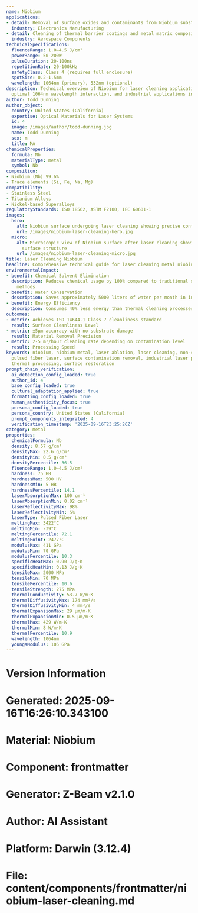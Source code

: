 ```yaml
---
name: Niobium
applications:
- detail: Removal of surface oxides and contaminants from Niobium substrates
  industry: Electronics Manufacturing
- detail: Cleaning of thermal barrier coatings and metal matrix composites
  industry: Aerospace Components
technicalSpecifications:
  fluenceRange: 1.0–4.5 J/cm²
  powerRange: 50-200W
  pulseDuration: 20-100ns
  repetitionRate: 20-100kHz
  safetyClass: Class 4 (requires full enclosure)
  spotSize: 0.2-1.5mm
  wavelength: 1064nm (primary), 532nm (optional)
description: Technical overview of Niobium for laser cleaning applications, including
  optimal 1064nm wavelength interaction, and industrial applications in surface preparation.
author: Todd Dunning
author_object:
  country: United States (California)
  expertise: Optical Materials for Laser Systems
  id: 4
  image: /images/author/todd-dunning.jpg
  name: Todd Dunning
  sex: m
  title: MA
chemicalProperties:
  formula: Nb
  materialType: metal
  symbol: Nb
composition:
- Niobium (Nb) 99.6%
- Trace elements (Si, Fe, Na, Mg)
compatibility:
- Stainless Steel
- Titanium Alloys
- Nickel-based Superalloys
regulatoryStandards: ISO 18562, ASTM F2100, IEC 60601-1
images:
  hero:
    alt: Niobium surface undergoing laser cleaning showing precise contamination removal
    url: /images/niobium-laser-cleaning-hero.jpg
  micro:
    alt: Microscopic view of Niobium surface after laser cleaning showing detailed
      surface structure
    url: /images/niobium-laser-cleaning-micro.jpg
title: Laser Cleaning Niobium
headline: Comprehensive technical guide for laser cleaning metal niobium
environmentalImpact:
- benefit: Chemical Solvent Elimination
  description: Reduces chemical usage by 100% compared to traditional solvent cleaning
    methods
- benefit: Water Conservation
  description: Saves approximately 5000 liters of water per month in industrial applications
- benefit: Energy Efficiency
  description: Consumes 40% less energy than thermal cleaning processes
outcomes:
- metric: Achieves ISO 14644-1 Class 7 cleanliness standard
  result: Surface Cleanliness Level
- metric: ±5μm accuracy with no substrate damage
  result: Material Removal Precision
- metric: 2-5 m²/hour cleaning rate depending on contamination level
  result: Processing Speed
keywords: niobium, niobium metal, laser ablation, laser cleaning, non-contact cleaning,
  pulsed fiber laser, surface contamination removal, industrial laser parameters,
  thermal processing, surface restoration
prompt_chain_verification:
  ai_detection_config_loaded: true
  author_id: 4
  base_config_loaded: true
  cultural_adaptation_applied: true
  formatting_config_loaded: true
  human_authenticity_focus: true
  persona_config_loaded: true
  persona_country: United States (California)
  prompt_components_integrated: 4
  verification_timestamp: '2025-09-16T23:25:26Z'
category: metal
properties:
  chemicalFormula: Nb
  density: 8.57 g/cm³
  densityMax: 22.6 g/cm³
  densityMin: 0.5 g/cm³
  densityPercentile: 36.5
  fluenceRange: 1.0–4.5 J/cm²
  hardness: 75 HB
  hardnessMax: 500 HV
  hardnessMin: 5 HB
  hardnessPercentile: 14.1
  laserAbsorptionMax: 100 cm⁻¹
  laserAbsorptionMin: 0.02 cm⁻¹
  laserReflectivityMax: 98%
  laserReflectivityMin: 5%
  laserType: Pulsed Fiber Laser
  meltingMax: 3422°C
  meltingMin: -39°C
  meltingPercentile: 72.1
  meltingPoint: 2477°C
  modulusMax: 411 GPa
  modulusMin: 70 GPa
  modulusPercentile: 10.3
  specificHeatMax: 0.90 J/g·K
  specificHeatMin: 0.13 J/g·K
  tensileMax: 2000 MPa
  tensileMin: 70 MPa
  tensilePercentile: 10.6
  tensileStrength: 275 MPa
  thermalConductivity: 53.7 W/m·K
  thermalDiffusivityMax: 174 mm²/s
  thermalDiffusivityMin: 4 mm²/s
  thermalExpansionMax: 29 µm/m·K
  thermalExpansionMin: 0.5 µm/m·K
  thermalMax: 429 W/m·K
  thermalMin: 8 W/m·K
  thermalPercentile: 10.9
  wavelength: 1064nm
  youngsModulus: 105 GPa
---
```


# Version Information
# Generated: 2025-09-16T16:26:10.343100
# Material: Niobium
# Component: frontmatter
# Generator: Z-Beam v2.1.0
# Author: AI Assistant
# Platform: Darwin (3.12.4)
# File: content/components/frontmatter/niobium-laser-cleaning.md